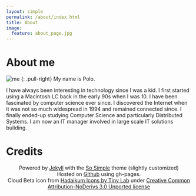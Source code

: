 ```yaml
---
layout: simple
permalink: /about/index.html
title: About
image:
  feature: about_page.jpg
---
```


# About me

![me](http://www.gravatar.com/avatar/8047cb697139d90c9793f05ae588cc62.jpg?s=150)
{: .pull-right}
My name is Polo.

I have always been interesting in technology since I was a kid. I first started using a Macintosh LC back in the early 90s when I was 10. I have been fascinated by computer science ever since. I discovered the Internet when it was not so much widespread in 1994 and remained connected since. I finally ended-up studying Computer Science and particularly Distributed Systems.
I am now an IT manager involved in large scale IT solutions building.

# Credits
<div markdown="0" style="text-align: center;">Powered by <a href="http://jekyllrb.com" target="_blank">Jekyll</a> with the <a href="http://mademistakes.com/articles/so-simple-jekyll-theme.html" target="_blank">So Simple</a> theme (slightly customized)</div>
<div markdown="0" style="text-align: center;">Hosted on <a href="https://github.com/" target="_blank"><i class="icon-github"></i> Github</a> using gh-pages.</div>

<div markdown="0" style="text-align: center;">Cloud Beta icon from <a href="http://www.softicons.com/free-icons/system-icons/hadaikum-icons-by-tiny-lab/cloud-beta-icon" target="_blank">Hadaikum Icons by Tiny Lab</a> under <a href="http://creativecommons.org/licenses/by-nd/3.0/" target="_blank">Creative Common Attribution-NoDerivs 3.0 Unported license</a> </div>
